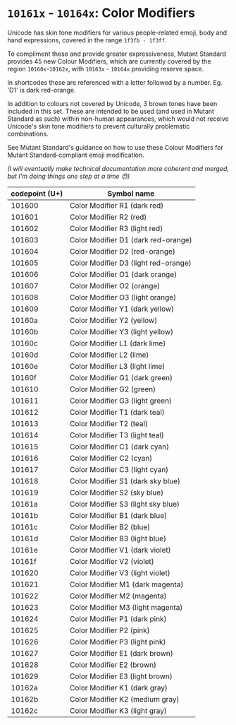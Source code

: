 # `10161x` - `10164x`: Color Modifiers
Unicode has skin tone modifiers for various people-related emoji, body and hand expressions, covered in the range `1f3fb - 1f3ff`.

To compliment these and provide greater expressiveness, Mutant Standard provides 45 new Colour Modifiers, which are currently covered by the region `10160x`-`10162x`, with `10163x` - `10164x` providing reserve space.

In shortcodes these are referenced with a letter followed by a number. Eg. 'D1' is dark red-orange.

In addition to colours not covered by Unicode, 3 brown tones have been included in this set. These are intended to be used (and used in Mutant Standard as such) within non-human appearances, which would not receive Unicode's skin tone modifiers to prevent culturally problematic combinations.

See Mutant Standard's guidance on how to use these Colour Modifiers for Mutant Standard-compliant emoji modification.

*(I will eventually make technical documentation more coherent and merged, but I'm doing things one step at a time 😓)*

| codepoint (U+) | Symbol name |
| ---- | ---- |
| 101600 | Color Modifier R1 (dark red) |
| 101601 | Color Modifier R2 (red) |
| 101602 | Color Modifier R3 (light red) |
| 101603 | Color Modifier D1 (dark red-orange) |
| 101604 | Color Modifier D2 (red-orange) |
| 101605 | Color Modifier D3 (light red-orange) |
| 101606 | Color Modifier O1 (dark orange) |
| 101607 | Color Modifier O2 (orange) |
| 101608 | Color Modifier O3 (light orange) |
| 101609 | Color Modifier Y1 (dark yellow) |
| 10160a | Color Modifier Y2 (yellow) |
| 10160b | Color Modifier Y3 (light yellow) |
| 10160c | Color Modifier L1 (dark lime) |
| 10160d | Color Modifier L2 (lime) |
| 10160e | Color Modifier L3 (light lime) |
| 10160f | Color Modifier G1 (dark green) |
| 101610 | Color Modifier G2 (green) |
| 101611 | Color Modifier G3 (light green) |
| 101612 | Color Modifier T1 (dark teal) |
| 101613 | Color Modifier T2 (teal) |
| 101614 | Color Modifier T3 (light teal) |
| 101615 | Color Modifier C1 (dark cyan) |
| 101616 | Color Modifier C2 (cyan) |
| 101617 | Color Modifier C3 (light cyan) |
| 101618 | Color Modifier S1 (dark sky blue) |
| 101619 | Color Modifier S2 (sky blue) |
| 10161a | Color Modifier S3 (light sky blue) |
| 10161b | Color Modifier B1 (dark blue) |
| 10161c | Color Modifier B2 (blue) |
| 10161d | Color Modifier B3 (light blue) |
| 10161e | Color Modifier V1 (dark violet) |
| 10161f | Color Modifier V2 (violet) |
| 101620 | Color Modifier V3 (light violet) |
| 101621 | Color Modifier M1 (dark magenta) |
| 101622 | Color Modifier M2 (magenta) |
| 101623 | Color Modifier M3 (light magenta) |
| 101624 | Color Modifier P1 (dark pink) |
| 101625 | Color Modifier P2 (pink) |
| 101626 | Color Modifier P3 (light pink) |
| 101627 | Color Modifier E1 (dark brown) |
| 101628 | Color Modifier E2 (brown) |
| 101629 | Color Modifier E3 (light brown) |
| 10162a | Color Modifier K1 (dark gray) |
| 10162b | Color Modifier K2 (medium gray) |
| 10162c | Color Modifier K3 (light gray) |
